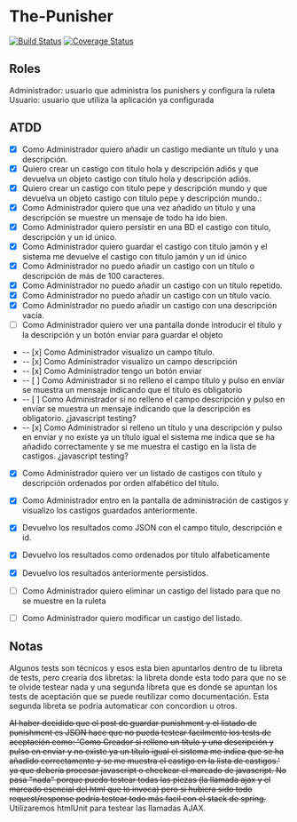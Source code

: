 The-Punisher
============
[![Build Status](https://travis-ci.org/Upplication/The-Punisher.svg?branch=llamas)](https://travis-ci.org/Upplication/The-Punisher) [![Coverage Status](https://coveralls.io/repos/Upplication/The-Punisher/badge.png?branch=llamas)](https://coveralls.io/r/Upplication/The-Punisher?branch=llamas)

## Roles

Administrador: usuario que administra los punishers y configura la ruleta
Usuario: usuario que utiliza la aplicación ya configurada 

## ATDD

- [x] Como Administrador quiero añadir un castigo mediante un título y una descripción.
 - [x] Quiero crear un castigo con titulo hola y descripción adiós y que devuelva un objeto castigo con titulo hola y descripción adiós.
 - [x] Quiero crear un castigo con titulo pepe y descripción mundo y que devuelva un objeto castigo con titulo pepe y descripción mundo.:
 - [x] Como Administrador quiero que una vez añadido un titulo y una descripción se muestre un mensaje de todo ha ido bien.
 - [x] Como Administrador quiero persistir en una BD el castigo con titulo, descripción y un id único.
 - [x] Como Administrador quiero guardar el castigo con titulo jamón y el sistema me devuelve el castigo con titulo jamón y un id único
 - [x] Como Administrador no puedo añadir un castigo con un título o descripción de más de 100 caracteres.
 - [x] Como Administrador no puedo añadir un castigo con un título repetido.
 - [x] Como Administrador no puedo añadir un castigo con un título vacío.
 - [x] Como Administrador no puedo añadir un castigo con una descripción vacía.
 - [ ] Como Administrador quiero ver una pantalla donde introducir el título y la descripción y un botón enviar para guardar el objeto
 - -- [x] Como Administrador visualizo un campo título.
 - -- [x] Como Administrador visualizo un campo descripción
 - -- [x] Como Administrador tengo un botón enviar
 - -- [ ] Como Administrador si no relleno el campo título y pulso en envíar se muestra un mensaje indicando que el título es obligatorio
 - -- [ ] Como Administrador si no relleno el campo descripción y pulso en envíar se muestra un mensaje indicando que la descripción es obligatorio. ¿javascript testing?
 - -- [x] Como Administrador si relleno un título y una descripción y pulso en envíar y no existe ya un título igual el sistema me indica que se ha añadido correctamente y se me muestra el castigo en la lista de castigos. ¿javascript testing?
- [x] Como Administrador quiero ver un listado de castigos con título y descripción ordenados por orden alfabético del título.
 - [x] Como Administrador entro en la pantalla de administración de castigos y visualizo los castigos guardados anteriormente.
 - [x] Devuelvo los resultados como JSON con el campo titulo, descripción e id.
 - [x] Devuelvo los resultados como ordenados por titulo alfabeticamente
 - [x] Devuelvo los resultados anteriormente persistidos.
- [ ] Como Administrador quiero eliminar un castigo del listado para que no se muestre en la ruleta
- [ ] Como Administrador quiero modificar un castigo del listado.



## Notas

Algunos tests son técnicos y esos esta bien apuntarlos dentro de tu libreta de tests, pero crearía dos libretas: la libreta donde esta todo para que no se te olvide testear nada y una segunda libreta que es donde se apuntan los tests de aceptación que se puede reutilizar como documentación. Esta segunda libreta se podría automaticar con concordion u otros.

~~Al haber decidido que el post de guardar punishment y el listado de punishment es JSON hace que no pueda testear facilmente los tests de aceptación como: 'Como Creador si relleno un título y una descripción y pulso en envíar y no existe ya un título igual el sistema me indica que se ha añadido correctamente y se me muestra el castigo en la lista de castigos.' ya que debería procesar javascript o checkear el marcado de javascript. No pasa "nada" porque puedo testear todas las piezas (la llamada ajax y el marcado esencial del html que lo invoca) pero si hubiera sido todo request/response podría testear todo más facil con el stack de spring.~~
Utilizaremos htmlUnit para testear las llamadas AJAX.
